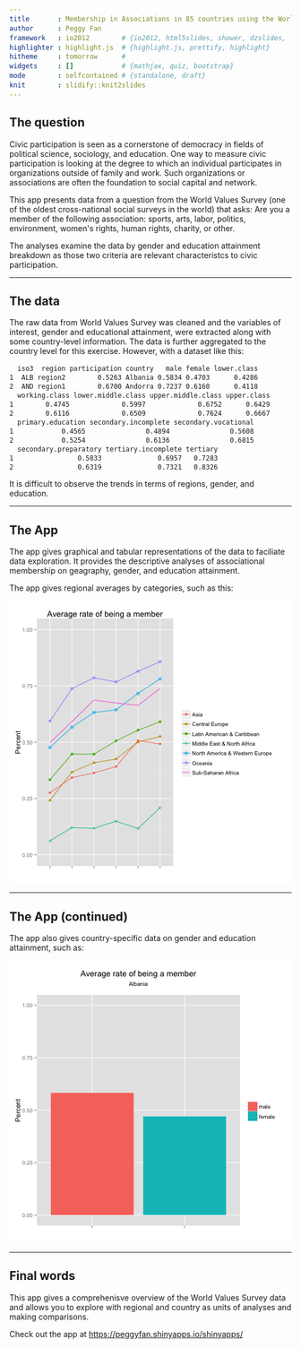 ```yaml
---
title       : Membership in Associations in 85 countries using the World Values Survey, 1981-2007
author      : Peggy Fan
framework   : io2012        # {io2012, html5slides, shower, dzslides, ...}
highlighter : highlight.js  # {highlight.js, prettify, highlight}
hitheme     : tomorrow      # 
widgets     : []            # {mathjax, quiz, bootstrap}
mode        : selfcontained # {standalone, draft}
knit        : slidify::knit2slides
---
```


## The question

Civic participation is seen as a cornerstone of democracy in fields of political science, sociology, and education. One way to measure civic participation is looking at the degree to which an individual participates in organizations outside of family and work. Such organizations or associations are often the foundation to social capital and network. 

This app presents data from a question from the World Values Survey (one of the oldest cross-national social surveys in the world) that asks: Are you a member of the following association: sports, arts, labor, politics, environment, women's rights, human rights, charity, or other.

The analyses examine the data by gender and education attainment breakdown as those two criteria are relevant characteristcs to civic participation.

---
## The data

The raw data from World Values Survey was cleaned and the variables of interest, gender and educational attainment, were extracted along with some country-level information. The data is further aggregated to the country level for this exercise. However, with a dataset like this:


```
  iso3  region participation country   male female lower.class
1  ALB region2        0.5263 Albania 0.5834 0.4703      0.4286
2  AND region1        0.6700 Andorra 0.7237 0.6160      0.4118
  working.class lower.middle.class upper.middle.class upper.class
1        0.4745             0.5997             0.6752      0.6429
2        0.6116             0.6509             0.7624      0.6667
  primary.education secondary.incomplete secondary.vocational
1            0.4565               0.4894               0.5608
2            0.5254               0.6136               0.6815
  secondary.preparatory tertiary.incomplete tertiary
1                0.5833              0.6957   0.7283
2                0.6319              0.7321   0.8326
```

It is difficult to observe the trends in terms of regions, gender, and education.

---
## The App

The app gives graphical and tabular representations of the data to faciliate data exploration.
It provides the descriptive analyses of associational membership on geagraphy, gender, and education attainment. 

The app gives regional averages by categories, such as this:

![plot of chunk unnamed-chunk-2](assets/fig/unnamed-chunk-2.png) 

--- 
## The App (continued)
The app also gives country-specific data on gender and education attainment, such as:

![plot of chunk unnamed-chunk-3](assets/fig/unnamed-chunk-3.png) 

---

## Final words

This app gives a comprehenisve overview of the World Values Survey data and allows you to explore
with regional and country as units of analyses and making comparisons.

Check out the app at <https://peggyfan.shinyapps.io/shinyapps/>

